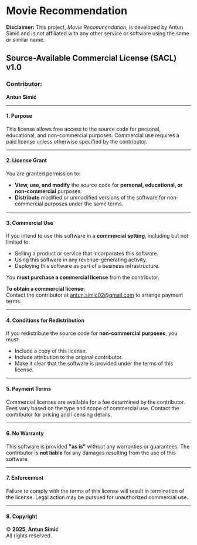 # Movie Recommendation

**Disclaimer:** This project, _Movie Recommendation_, is developed by Antun Simić and is not affiliated with any other service or software using the same or similar name.


## **Source-Available Commercial License (SACL) v1.0**

### **Contributor:**  
**Antun Simić**

---

#### **1. Purpose**

This license allows free access to the source code for personal, educational, and non-commercial purposes. Commercial use requires a paid license unless otherwise specified by the contributor.

---

#### **2. License Grant**

You are granted permission to:

- **View, use, and modify** the source code for **personal, educational, or non-commercial** purposes.
- **Distribute** modified or unmodified versions of the software for non-commercial purposes under the same terms.

---

#### **3. Commercial Use**

If you intend to use this software in a **commercial setting**, including but not limited to:

- Selling a product or service that incorporates this software.
- Using this software in any revenue-generating activity.
- Deploying this software as part of a business infrastructure.

You **must purchase a commercial license** from the contributor.

**To obtain a commercial license:**  
Contact the contributor at antun.simic02@gmail.com to arrange payment terms.

---

#### **4. Conditions for Redistribution**

If you redistribute the source code for **non-commercial purposes**, you must:

- Include a copy of this license.
- Include attribution to the original contributor.
- Make it clear that the software is provided under the terms of this license.

---

#### **5. Payment Terms**

Commercial licenses are available for a fee determined by the contributor. Fees vary based on the type and scope of commercial use. Contact the contributor for pricing and licensing details.

---

#### **6. No Warranty**

This software is provided **"as is"** without any warranties or guarantees. The contributor is **not liable** for any damages resulting from the use of this software.

---

#### **7. Enforcement**

Failure to comply with the terms of this license will result in termination of the license. Legal action may be pursued for unauthorized commercial use.

---

#### **8. Copyright**

© **2025, Antun Simić**  
All rights reserved.


